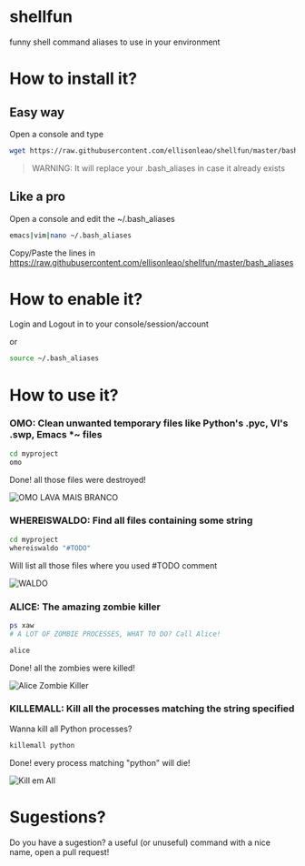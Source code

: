 shellfun
========

funny shell command aliases to use in your environment


How to install it?
==============


## Easy way

Open a console and type

```bash
wget https://raw.githubusercontent.com/ellisonleao/shellfun/master/bash_aliases -O ~/.bash_aliases
```

> WARNING: It will replace your .bash_aliases in case it already exists


## Like a pro

Open a console and edit the ~/.bash_aliases

```bash
emacs|vim|nano ~/.bash_aliases
```

Copy/Paste the lines in https://raw.githubusercontent.com/ellisonleao/shellfun/master/bash_aliases

How to enable it?
=================

Login and Logout in to your console/session/account

or

```bash
source ~/.bash_aliases
```

How to use it?
===============

### OMO: Clean unwanted temporary files like Python's .pyc, VI's .swp, Emacs *~ files

```bash
cd myproject
omo
```

Done! all those files were destroyed!

![OMO LAVA MAIS BRANCO](http://3.bp.blogspot.com/_b_lEbjab3xg/TSs2uqEKn5I/AAAAAAAAANE/2eqVC87EVZo/s1600/omo_tanquinho_blog.jpg)


### WHEREISWALDO: Find all files containing some string

```bash
cd myproject
whereiswaldo "#TODO"
```

Will list all those files where you used #TODO comment

![WALDO](http://www.madhouseyoyos.com/wp-content/uploads/2012/09/Waldo.jpg)


### ALICE: The amazing zombie killer

```bash
ps xaw
# A LOT OF ZOMBIE PROCESSES, WHAT TO DO? Call Alice!

alice
```

Done! all the zombies were killed!

![Alice Zombie Killer](http://d1fgn7wex1bhjn.cloudfront.net/assets/tarantulaV2/embedded_images/1347527274_resi_afterlife3d_bild1.jpg)

### KILLEMALL: Kill all the processes matching the string specified

Wanna kill all Python processes?

```bash
killemall python
```

Done! every process matching "python" will die!

![Kill em All](https://camo.githubusercontent.com/3cdc8e078535c87090b6c9d6d6888f30c7dbaddf/68747470733a2f2f75706c6f61642e77696b696d656469612e6f72672f77696b6970656469612f70742f632f63372f4b696c6c456d416c6c2e6a7067)


Sugestions?
============

Do you have a sugestion? a useful (or unuseful) command with a nice name, open a pull request!
